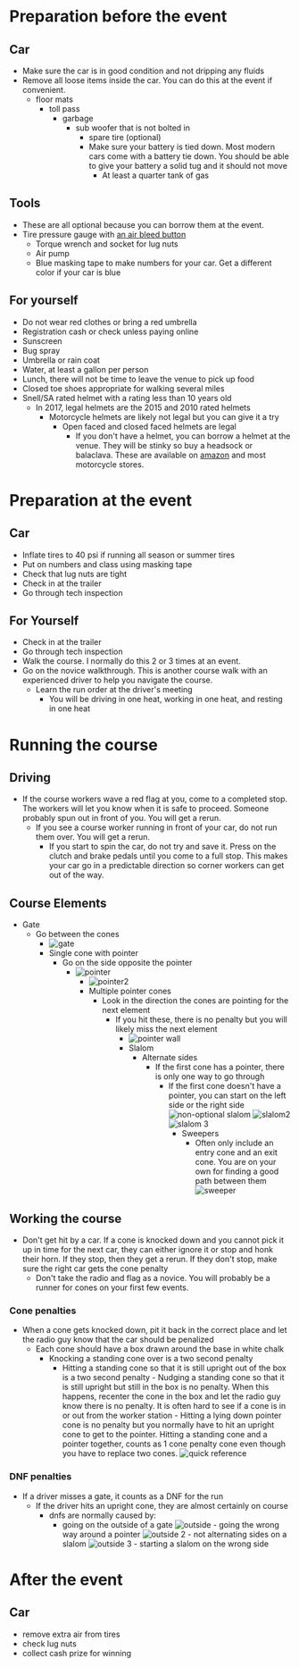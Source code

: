 # Preparation before the event

## Car
- Make sure the car is in good condition and not dripping any fluids
- Remove all loose items inside the car.  You can do this at the event if convenient.
  - floor mats
    - toll pass
      - garbage
        - sub woofer that is not bolted in
          - spare tire (optional)
          - Make sure your battery is tied down.  Most modern cars come with a battery tie down.
            You should be able to give your battery a solid tug and it should not move
            - At least a quarter tank of gas

## Tools
- These are all optional because you can borrow them at the event.
- Tire pressure gauge with [an air bleed
  button](https://www.amazon.com/Joes-Racing-32307-Pressure-Gauge/dp/B00404WDUC)
  - Torque wrench and socket for lug nuts
  - Air pump
  - Blue masking tape to make numbers for your car.  Get a different color if your car is blue

## For yourself
- Do not wear red clothes or bring a red umbrella
- Registration cash or check unless paying online
- Sunscreen
- Bug spray
- Umbrella or rain coat
- Water, at least a gallon per person
- Lunch, there will not be time to leave the venue to pick up food
- Closed toe shoes appropriate for walking several miles
- Snell/SA rated helmet with a rating less than 10 years old
  - In 2017, legal helmets are the 2015 and 2010 rated helmets
    - Motorcycle helmets are likely not legal but you can give it a try
      - Open faced and closed faced helmets are legal
        - If you don't have a helmet, you can borrow a helmet at the venue.  They will be stinky so
          buy a headsock or balaclava.  These are available on
          [amazon](https://www.amazon.com/K1-Race-Gear-701430-Cotton/dp/B0041QZQP8) and most
          motorcycle stores.

# Preparation at the event

## Car
- Inflate tires to 40 psi if running all season or summer tires
- Put on numbers and class using masking tape
- Check that lug nuts are tight
- Check in at the trailer
- Go through tech inspection

## For Yourself
- Check in at the trailer
- Go through tech inspection
- Walk the course.  I normally do this 2 or 3 times at an event.
- Go on the novice walkthrough.  This is another course walk with an experienced driver to help you
  navigate the course.
  - Learn the run order at the driver's meeting
    - You will be driving in one heat, working in one heat, and resting in one heat

# Running the course

## Driving

- If the course workers wave a red flag at you, come to a completed stop.  The workers will let you
  know when it is safe to proceed.  Someone probably spun out in front of you.  You will get a
  rerun.
  - If you see a course worker running in front of your car, do not run them over.  You will get a
    rerun.
    - If you start to spin the car, do not try and save it.  Press on the clutch and brake pedals
      until you come to a full stop.  This makes your car go in a predictable direction so corner
      workers can get out of the way.

## Course Elements

- Gate
  - Go between the cones
    - ![gate](https://wrpca.wildapricot.org/resources/Pictures/Car%20Control%20Clinic/cone-gate.png)
    - Single cone with pointer
      - Go on the side opposite the pointer
        - ![pointer](http://www.d3f.org/wp-content/uploads/2010/08/IMG_0336-e1283219599433.jpg)
          - ![pointer2](https://wrpca.wildapricot.org/resources/Pictures/Car%20Control%20Clinic/cone-pointer.png)
          - Multiple pointer cones
            - Look in the direction the cones are pointing for the next element
              - If you hit these, there is no penalty but you will likely miss the next element
                - ![pointer wall](http://racingready.com/wp-content/uploads/2008/11/pano-1e1.jpg)
                - Slalom
                  - Alternate sides
                    - If the first cone has a pointer, there is only one way to go through
                      - If the first cone doesn't have a pointer, you can start on the left side or
                        the right side ![non-optional
                        slalom](http://www.geocities.ws/MotorCity/Downs/3837/autoxfu5.gif)
                        ![slalom2](http://cdn.ggcbmwcca.org/wp-content/uploads/2017/01/Autox04.jpg)
                        ![slalom
                        3](https://i.kinja-img.com/gawker-media/image/upload/s--GZJq3Zy2--/c_scale,f_auto,fl_progressive,q_80,w_800/19dz0zeptyjx3jpg.jpg)
                        - Sweepers
                          - Often only include an entry cone and an exit cone.  You are on your own
                            for finding a good path between them
                                ![sweeper](http://1.bp.blogspot.com/-QBZwUXdYHEM/U6DtSVpJ0bI/AAAAAAAAAaQ/vXvMdskzxoo/s1600/DSCN6359.JPG)

## Working the course
- Don't get hit by a car.  If a cone is knocked down and you cannot pick it up in time for the next
  car, they can either ignore it or stop and honk their horn.  If they stop, then they get a rerun.
  If they don't stop, make sure the right car gets the cone penalty
  - Don't take the radio and flag as a novice.  You will probably be a runner for cones on your
    first few events.

### Cone penalties
  - When a cone gets knocked down, pit it back in the correct place and let the radio guy know that
    the car should be penalized
      - Each cone should have a box drawn around the base in white chalk
          - Knocking a standing cone over is a two second penalty
              - Hitting a standing cone so that it is still upright out of the box is a two second
                penalty
                    - Nudging a standing cone so that it is still upright but still in the box is no
                      penalty.  When this happens, recenter the cone in the box and let the radio
                      guy know there is no penalty.  It is often hard to see if a cone is in or out
                      from the worker station
                          - Hitting a lying down pointer cone is no penalty but you normally have to
                            hit an upright cone to get to the pointer.  Hitting a standing cone and
                            a pointer together, counts as 1 cone penalty cone even though you have
                            to replace two cones.
                                  ![quick
                                  reference](http://sfrautox.com/wp-content/uploads/2014/04/cone_explanation.jpg)

### DNF penalties
  - If a driver misses a gate, it counts as a DNF for the run
    - If the driver hits an upright cone, they are almost certainly on course
      - dnfs are normally caused by:
          - going on the outside of a gate
            ![outside](http://www.sccahawaii.org/wp-content/uploads/2016/05/gates-01-1024x663.png)
                - going the wrong way around a pointer ![outside
                  2](http://www.sccahawaii.org/wp-content/uploads/2016/05/DNF-01.png)
                      - not alternating sides on a slalom ![outside
                        3](http://www.torcavettes.com/wp-content/uploads/autocross/TORCA_DNF.jpg)
                            - starting a slalom on the wrong side

# After the event

## Car
- remove extra air from tires
- check lug nuts
- collect cash prize for winning
